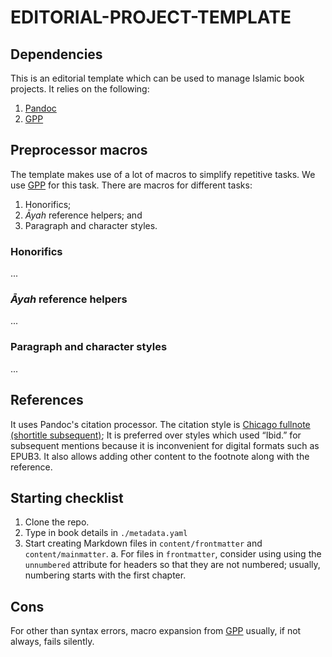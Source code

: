 # EDITORIAL-PROJECT-TEMPLATE

## Dependencies

This is an editorial template which can be used to manage Islamic book projects.
It relies on the following:

1. [Pandoc]
2. [GPP]

## Preprocessor macros

The template makes use of a lot of macros to simplify repetitive tasks.
We use [GPP] for this task.
There are macros for different tasks:

1. Honorifics;
2. *Āyah* reference helpers; and
3. Paragraph and character styles.

### Honorifics

...

### *Āyah* reference helpers

...

### Paragraph and character styles

...

## References

It uses Pandoc's citation processor.
The citation style is [Chicago fullnote (shortitle subsequent)];
It is preferred over styles which used “Ibid.” for subsequent mentions because it is inconvenient for digital formats such as EPUB3.
It also allows adding other content to the footnote along with the reference.

## Starting checklist

1. Clone the repo.
2. Type in book details in `./metadata.yaml`
3. Start creating Markdown files in `content/frontmatter` and `content/mainmatter`.
   a. For files in `frontmatter`, consider using using the `unnumbered` attribute for headers so that they are not numbered; usually, numbering starts with the first chapter.

## Cons

For other than syntax errors, macro expansion from [GPP] usually, if not always, fails silently.

[Pandoc]: https://pandoc.org/
[GPP]: https://files.nothingisreal.com/software/gpp/gpp.html
[Chicago fullnote (shortitle subsequent)]: https://www.zotero.org/styles/chicago-fullnote-bibliography-short-title-subsequent

